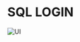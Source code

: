 # SQL LOGIN
![UI](https://user-images.githubusercontent.com/110893071/200116477-e1a00f7f-3553-47ac-8a78-4540135cce99.jpg)
